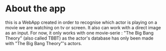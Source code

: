 # About the app

this is a WebApp created in order to recognise which actor is playing on a movie we are watching on tv or screen. It also can work with a direct image as an input.
For now, it only works with one movie-serie : "The Big Bang Theory" (also called TBBT) as the actor's database has only been made with "The Big Bang Theory"'s actors. 


